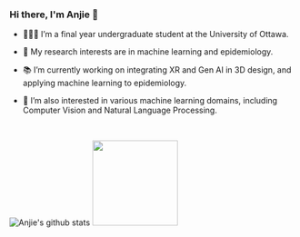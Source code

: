 ### Hi there, I'm Anjie 👋

- 🧑🏻‍💻 I’m a final year undergraduate student at the University of Ottawa.

- 🔬 My research interests are in machine learning and epidemiology.

- 📚 I’m currently working on integrating XR and Gen AI in 3D design, and applying machine learning to epidemiology.

- 🥰 I’m also interested in various machine learning domains, including Computer Vision and Natural Language Processing.

<!--
**anjieyang/anjieyang** is a ✨ _special_ ✨ repository because its `README.md` (this file) appears on your GitHub profile.

Here are some ideas to get you started:

- 🔭 I’m currently working on ...
- 🌱 I’m currently learning ...
- 👯 I’m looking to collaborate on ...
- 🤔 I’m looking for help with ...
- 💬 Ask me about ...
- 📫 How to reach me: ...
- 😄 Pronouns: ...
- ⚡ Fun fact: ...
-->
<br />

![Anjie's github stats](https://github-readme-stats.vercel.app/api?username=anjieyang&count_private=true&theme=transparent&hide=stars,issues&show_icons=true&hide_border=true)
<img height="150em" src="https://github-readme-stats.vercel.app/api/top-langs/?username=anjieyang&layout=compact&theme=date_night&hide_border=true&bg_color=00000000"/>
